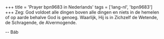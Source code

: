 +++
title = 'Prayer bpn9683 in Nederlands'
tags = ['lang-nl', 'bpn9683']
+++
Zeg: God voldoet alle dingen boven alle dingen en niets in de hemelen of op aarde behalve God is genoeg. Waarlijk, Hij is in Zichzelf de Wetende, de Schragende, de Alvermogende.

-- Báb
